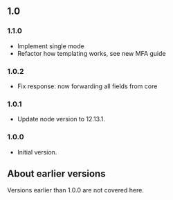 ## 1.0

### 1.1.0

- Implement single mode
- Refactor how templating works, see new MFA guide

### 1.0.2

- Fix response: now forwarding all fields from core

### 1.0.1

- Update node version to 12.13.1.

### 1.0.0

- Initial version.

## About earlier versions

Versions earlier than 1.0.0 are not covered here.
